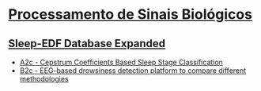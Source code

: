 # [Processamento de Sinais Biológicos](https://fboldt.github.io/ProcessamentoDeSinaisBiologicos)

## [Sleep-EDF Database Expanded](https://github.com/fboldt/ProcessamentoDeSinaisBiologicos/blob/main/relatorios/Base%20de%20Dados%20Sleep-EDF%20Database%20Expanded.md)

- [A2c - Cepstrum Coefficients Based Sleep Stage Classification](https://github.com/fboldt/ProcessamentoDeSinaisBiologicos/blob/main/relatorios/A2c%20-%20Cepstrum%20Coefficients%20Based%20Sleep%20Stage%20Classification.md)
- [B2c - EEG-based drowsiness detection platform to compare different methodologies](https://github.com/fboldt/ProcessamentoDeSinaisBiologicos/blob/main/relatorios/B2c%20-%20EEG-based%20drowsiness%20detection%20platform%20to%20compare%20different%20methodologies.md)
